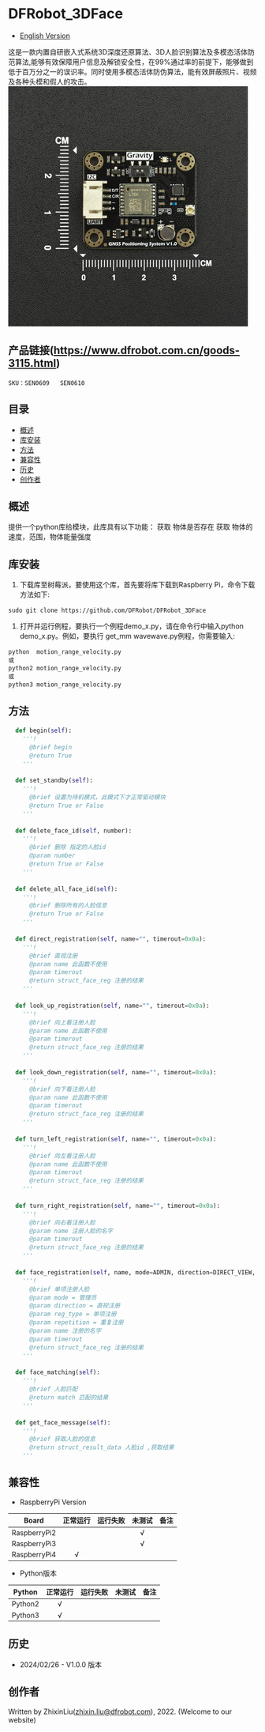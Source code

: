 # DFRobot_3DFace
- [English Version](./README.md)

这是一款内置自研嵌入式系统3D深度还原算法、3D人脸识别算法及多模态活体防范算法,能够有效保障用户信息及解锁安全性，在99%通过率的前提下，能够做到低于百万分之一的误识率。同时使用多模态活体防伪算法，能有效屏蔽照片、视频及各种头模和假人的攻击。
![正反面svg效果图](../../resources/images/TEL0157.jpg)


## 产品链接(https://www.dfrobot.com.cn/goods-3115.html)

    SKU：SEN0609   SEN0610

## 目录

* [概述](#概述)
* [库安装](#库安装)
* [方法](#方法)
* [兼容性](#兼容性)
* [历史](#历史)
* [创作者](#创作者)

## 概述

提供一个python库给模块，此库具有以下功能：
  获取 物体是否存在
  获取 物体的速度，范围，物体能量强度

## 库安装
1. 下载库至树莓派，要使用这个库，首先要将库下载到Raspberry Pi，命令下载方法如下:

```
sudo git clone https://github.com/DFRobot/DFRobot_3DFace
```

1. 打开并运行例程，要执行一个例程demo_x.py，请在命令行中输入python demo_x.py。例如，要执行 get_mm wavewave.py例程，你需要输入:

```
python  motion_range_velocity.py
或 
python2 motion_range_velocity.py
或 
python3 motion_range_velocity.py
```

## 方法

```python
  def begin(self):
    '''!
      @brief begin
      @return True 
    '''

  def set_standby(self):
    '''!
      @brief 设置为待机模式，此模式下才正常驱动模块
      @return True or False
    '''

  def delete_face_id(self, number):
    '''!
      @brief 删除 指定的人脸id
      @param number
      @return True or False
    '''

  def delete_all_face_id(self):
    '''!
      @brief 删除所有的人脸信息
      @return True or False
    '''
    
  def direct_registration(self, name="", timerout=0x0a):
    '''!
      @brief 直视注册
      @param name 此函数不使用
      @param timerout
      @return struct_face_reg 注册的结果
    '''

  def look_up_registration(self, name="", timerout=0x0a):
    '''!
      @brief 向上看注册人脸
      @param name 此函数不使用
      @param timerout
      @return struct_face_reg 注册的结果
    '''
  
  def look_down_registration(self, name="", timerout=0x0a):
    '''!
      @brief 向下看注册人脸
      @param name 此函数不使用
      @param timerout
      @return struct_face_reg 注册的结果
    '''

  def turn_left_registration(self, name="", timerout=0x0a):
    '''!
      @brief 向左看注册人脸
      @param name 此函数不使用
      @param timerout
      @return struct_face_reg 注册的结果
    '''

  def turn_right_registration(self, name="", timerout=0x0a):
    '''!
      @brief 向右看注册人脸
      @param name 注册人脸的名字
      @param timerout
      @return struct_face_reg 注册的结果
    '''

  def face_registration(self, name, mode=ADMIN, direction=DIRECT_VIEW, reg_type=ONE_REG ,repetition=1 ,timerout=0X0A):
    '''!
      @brief 单项注册人脸
      @param mode = 管理员
      @param direction = 直视注册
      @param reg_type = 单项注册
      @param repetition = 重复注册
      @param name 注册的名字
      @param timerout
      @return struct_face_reg 注册的结果
    '''

  def face_matching(self):
    '''!
      @brief 人脸匹配
      @return match 匹配的结果
    '''

  def get_face_message(self):
    '''!
      @brief 获取人脸的信息
      @return struct_result_data 人脸id ,获取结果
    '''
```

## 兼容性

* RaspberryPi Version

| Board        | 正常运行  | 运行失败   | 未测试    | 备注
| ------------ | :-------: | :--------: | :------: | :-----: |
| RaspberryPi2 |           |            |    √     |         |
| RaspberryPi3 |           |            |    √     |         |
| RaspberryPi4 |     √     |            |          |         |

* Python版本

| Python  | 正常运行  | 运行失败   | 未测试    | 备注
| ------- | :-------: | :--------: | :------: | :-----: |
| Python2 |     √     |            |          |         |
| Python3 |     √     |            |          |         |


## 历史

- 2024/02/26 - V1.0.0 版本

## 创作者

Written by ZhixinLiu(zhixin.liu@dfrobot.com), 2022. (Welcome to our website)